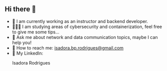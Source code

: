 ## Hi there 👋

<!--
**isadorabello/isadorabello** is a ✨ _special_ ✨ repository because its `README.md` (this file) appears on your GitHub profile.

Here are some ideas to get you started:

- 🌱 I’m currently learning ...
- 👯 I’m looking to collaborate on ...
- 🤔 I’m looking for help with ...
- 💬 Ask me about ...
- 📫 How to reach me: ...
- 😄 Pronouns: ...
- ⚡ Fun fact: ...
-->


- 🔭 I am currently working as an instructor and backend developer.
- 👩🏼‍💻 I am studying areas of cybersecurity and containerization, feel free to give me some tips...
- 💬 Ask me about network and data communication topics, maybe I can help you!
- 📨 How to reach me: isadora.bp.rodrigues@gmail.com
- 🎯 My LinkedIn: <p link=www.linkedin.com/in/isadora-bello>Isadora Rodrigues</p>

